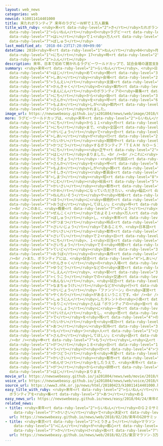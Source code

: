 ```yaml
---
layout: web_news
categories: web
newsid: k10011414401000
title: 来たれボランティア 来年のラグビーＷ杯で１万人募集
title_with_ruby: <ruby>来<rt data-ruby-level="2">き</rt></ruby>たれボランティア <ruby>来年<rt
  data-ruby-level="2">らいねん</rt></ruby>の<ruby>ラグビー<rt data-ruby-level="7">らぐびー</rt></ruby>Ｗ<ruby>杯<rt
  data-ruby-level="7">はい</rt></ruby>で１<ruby>万人<rt data-ruby-level="2">まんにん</rt></ruby><ruby>募集<rt
  data-ruby-level="7">ぼしゅう</rt></ruby>
last_modified_at: '2018-04-23T17:20:00+09:00'
datetime: 2018<ruby>年<rt data-ruby-level="1">ねん</rt></ruby>04<ruby>月<rt data-ruby-level="1">がつ</rt></ruby>23<ruby>日<rt
  data-ruby-level="1">にち</rt></ruby> 17<ruby>時<rt data-ruby-level="2">じ</rt></ruby>20<ruby>分<rt
  data-ruby-level="2">ふん</rt></ruby>
description: 来年、日本で初めて開かれるラグビーワールドカップで、試合会場の運営支援や観客の案内にあたる、およそ１万人のボランティアの募集が２３日から始まり、参加を呼びかける催しが都内で開かれました。
summary: <ruby>来年<rt data-ruby-level="2">らいねん</rt></ruby>、<ruby>日本<rt data-ruby-level="1">にっぽん</rt></ruby>で<ruby>初<rt
  data-ruby-level="4">はじ</rt></ruby>めて<ruby>開<rt data-ruby-level="3">ひら</rt></ruby>かれるラグビーワールドカップで、<ruby>試合<rt
  data-ruby-level="4">しあい</rt></ruby><ruby>会場<rt data-ruby-level="2">かいじょう</rt></ruby>の<ruby>運営<rt
  data-ruby-level="5">うんえい</rt></ruby><ruby>支援<rt data-ruby-level="7">しえん</rt></ruby>や<ruby>観客<rt
  data-ruby-level="4">かんきゃく</rt></ruby>の<ruby>案内<rt data-ruby-level="4">あんない</rt></ruby>にあたる、およそ１<ruby>万人<rt
  data-ruby-level="2">まんにん</rt></ruby>のボランティアの<ruby>募集<rt data-ruby-level="7">ぼしゅう</rt></ruby>が２３<ruby>日<rt
  data-ruby-level="1">にち</rt></ruby>から<ruby>始<rt data-ruby-level="3">はじ</rt></ruby>まり、<ruby>参加<rt
  data-ruby-level="4">さんか</rt></ruby>を<ruby>呼<rt data-ruby-level="6">よ</rt></ruby>びかける<ruby>催<rt
  data-ruby-level="7">もよお</rt></ruby>しが<ruby>都内<rt data-ruby-level="3">とない</rt></ruby>で<ruby>開<rt
  data-ruby-level="3">ひら</rt></ruby>かれました。
image_url: https://newswebeasy.github.io/ja201804/news/web/image/2018/04/23/K10011414401_1804231738_1804231738_01_02.jpg
more: ラグビーワールドカップは、<ruby>来年<rt data-ruby-level="2">らいねん</rt></ruby>の９<ruby>月<rt data-ruby-level="1">がつ</rt></ruby>２０<ruby>日<rt
  data-ruby-level="1">にち</rt></ruby>から１１<ruby>月<rt data-ruby-level="1">がつ</rt></ruby>２<ruby>日<rt
  data-ruby-level="1">にち</rt></ruby>まで、<ruby>全国<rt data-ruby-level="3">ぜんこく</rt></ruby>１２の<ruby>会場<rt
  data-ruby-level="2">かいじょう</rt></ruby>で<ruby>合<rt data-ruby-level="2">あ</rt></ruby>わせて４８<ruby>試合<rt
  data-ruby-level="4">しあい</rt></ruby>が<ruby>行<rt data-ruby-level="2">おこな</rt></ruby>われ、<ruby>大会<rt
  data-ruby-level="2">たいかい</rt></ruby><ruby>期間中<rt data-ruby-level="3">きかんちゅう</rt></ruby>に<ruby>活動<rt
  data-ruby-level="3">かつどう</rt></ruby>するボランティア「ＴＥＡＭ ＮＯーＳＩＤＥ」の<ruby>募集<rt data-ruby-level="7">ぼしゅう</rt></ruby>が２３<ruby>日<rt
  data-ruby-level="1">にち</rt></ruby><ruby>正午<rt data-ruby-level="2">しょうご</rt></ruby>から<ruby>始<rt
  data-ruby-level="3">はじ</rt></ruby>まりました。<br /><br />これに<ruby>合<rt data-ruby-level="2">あ</rt></ruby>わせて、<ruby>東京<rt
  data-ruby-level="2">とうきょう</rt></ruby>・<ruby>千代田区<rt data-ruby-level="3">ちよだく</rt></ruby>で<ruby>参加<rt
  data-ruby-level="4">さんか</rt></ruby>を<ruby>呼<rt data-ruby-level="6">よ</rt></ruby>びかける<ruby>催<rt
  data-ruby-level="7">もよお</rt></ruby>しが<ruby>開<rt data-ruby-level="3">ひら</rt></ruby>かれ、<ruby>組織<rt
  data-ruby-level="5">そしき</rt></ruby><ruby>委員会<rt data-ruby-level="3">いいんかい</rt></ruby>の<ruby>嶋津<rt
  data-ruby-level="8">しまづ</rt></ruby><ruby>昭<rt data-ruby-level="8">あきら</rt></ruby><ruby>事務<rt
  data-ruby-level="5">じむ</rt></ruby><ruby>総長<rt data-ruby-level="5">そうちょう</rt></ruby>が「ボランティアにはそれぞれの<ruby>開催<rt
  data-ruby-level="7">かいさい</rt></ruby><ruby>都市<rt data-ruby-level="3">とし</rt></ruby>でワールドカップの<ruby>顔<rt
  data-ruby-level="2">かお</rt></ruby>になっていただきたい。<ruby>幅広<rt data-ruby-level="7">はばひろ</rt></ruby>い<ruby>年齢層<rt
  data-ruby-level="7">ねんれいそう</rt></ruby>や<ruby>地域<rt data-ruby-level="6">ちいき</rt></ruby>の<ruby>方<rt
  data-ruby-level="2">ほう</rt></ruby>に<ruby>積極的<rt data-ruby-level="4">せっきょくてき</rt></ruby>に<ruby>応募<rt
  data-ruby-level="7">おうぼ</rt></ruby>してほしい」と<ruby>呼<rt data-ruby-level="6">よ</rt></ruby>びかけました。<br
  /><br />このあと、<ruby>概要<rt data-ruby-level="7">がいよう</rt></ruby>が<ruby>発表<rt data-ruby-level="3">はっぴょう</rt></ruby>され、ボランティアは<ruby>全国<rt
  data-ruby-level="3">ぜんこく</rt></ruby>でおよそ１<ruby>万人<rt data-ruby-level="2">まんにん</rt></ruby>を<ruby>募集<rt
  data-ruby-level="7">ぼしゅう</rt></ruby>し、<ruby>来年<rt data-ruby-level="2">らいねん</rt></ruby>３<ruby>月末<rt
  data-ruby-level="4">がつまつ</rt></ruby><ruby>時点<rt data-ruby-level="2">じてん</rt></ruby>で１８<ruby>歳以上<rt
  data-ruby-level="7">さいいじょう</rt></ruby>であることや、<ruby>日本語<rt data-ruby-level="2">にほんご</rt></ruby>でのコミュニケーションができるほか、<ruby>開催<rt
  data-ruby-level="7">かいさい</rt></ruby><ruby>都市<rt data-ruby-level="3">とし</rt></ruby>ごとに<ruby>最低<rt
  data-ruby-level="4">さいてい</rt></ruby>で２<ruby>日<rt data-ruby-level="1">にち</rt></ruby>から５<ruby>日<rt
  data-ruby-level="1">にち</rt></ruby>、１<ruby>日当<rt data-ruby-level="2">にちあ</rt></ruby>たり<ruby>最長<rt
  data-ruby-level="4">さいちょう</rt></ruby>で８<ruby>時間<rt data-ruby-level="2">じかん</rt></ruby><ruby>程度<rt
  data-ruby-level="5">ていど</rt></ruby><ruby>活動<rt data-ruby-level="3">かつどう</rt></ruby>できることなどが<ruby>応募<rt
  data-ruby-level="7">おうぼ</rt></ruby>の<ruby>条件<rt data-ruby-level="5">じょうけん</rt></ruby>だということです。<br
  /><br />また、ボランティアには、<ruby>試合<rt data-ruby-level="4">しあい</rt></ruby><ruby>会場<rt data-ruby-level="2">かいじょう</rt></ruby>のスタジアムで<ruby>観客<rt
  data-ruby-level="4">かんきゃく</rt></ruby>の<ruby>入場<rt data-ruby-level="2">にゅうじょう</rt></ruby>や<ruby>誘導<rt
  data-ruby-level="7">ゆうどう</rt></ruby>などの<ruby>運営<rt data-ruby-level="5">うんえい</rt></ruby><ruby>支援<rt
  data-ruby-level="7">しえん</rt></ruby>、<ruby>駅<rt data-ruby-level="3">えき</rt></ruby>や<ruby>空港<rt
  data-ruby-level="3">くうこう</rt></ruby>での<ruby>交通<rt data-ruby-level="2">こうつう</rt></ruby><ruby>案内<rt
  data-ruby-level="4">あんない</rt></ruby>、<ruby>試合<rt data-ruby-level="4">しあい</rt></ruby>の<ruby>生中継<rt
  data-ruby-level="7">なまちゅうけい</rt></ruby>などが<ruby>行<rt data-ruby-level="2">おこな</rt></ruby>われるイベント<ruby>会場<rt
  data-ruby-level="2">かいじょう</rt></ruby>「ファンゾーン」の<ruby>運営<rt data-ruby-level="5">うんえい</rt></ruby>などの<ruby>役割<rt
  data-ruby-level="6">やくわり</rt></ruby>があるということです。<br /><br />「ボランティアサポーター」に<ruby>就任<rt
  data-ruby-level="6">しゅうにん</rt></ruby>したタレントの<ruby>小島<rt data-ruby-level="3">こじま</rt></ruby><ruby>瑠璃子<rt
  data-ruby-level="7">るりこ</rt></ruby>さんは「ボランティアの<ruby>皆<rt data-ruby-level="7">みな</rt></ruby>さんと<ruby>一生<rt
  data-ruby-level="1">いっしょう</rt></ruby>に<ruby>一度<rt data-ruby-level="3">いちど</rt></ruby>の<ruby>経験<rt
  data-ruby-level="5">けいけん</rt></ruby>をし、<ruby>思<rt data-ruby-level="2">おも</rt></ruby>い<ruby>出<rt
  data-ruby-level="2">で</rt></ruby>を<ruby>残<rt data-ruby-level="4">のこ</rt></ruby>したいので、<ruby>大会<rt
  data-ruby-level="2">たいかい</rt></ruby>を<ruby>成功<rt data-ruby-level="4">せいこう</rt></ruby>させたいという<ruby>熱<rt
  data-ruby-level="4">あつ</rt></ruby>い<ruby>気持<rt data-ruby-level="3">きも</rt></ruby>ちを<ruby>持<rt
  data-ruby-level="3">も</rt></ruby>つ<ruby>人<rt data-ruby-level="1">ひと</rt></ruby>は、ものおじせず<ruby>参加<rt
  data-ruby-level="4">さんか</rt></ruby>してほしい」と<ruby>話<rt data-ruby-level="2">はな</rt></ruby>していました。<br
  /><br /><ruby>申<rt data-ruby-level="7">もう</rt></ruby>し<ruby>込<rt data-ruby-level="7">こ</rt></ruby>みは７<ruby>月<rt
  data-ruby-level="1">がつ</rt></ruby>１８<ruby>日<rt data-ruby-level="1">にち</rt></ruby>まで、インターネットで<ruby>受<rt
  data-ruby-level="4">う</rt></ruby>け<ruby>付<rt data-ruby-level="4">つ</rt></ruby>け、<ruby>活動<rt
  data-ruby-level="3">かつどう</rt></ruby>を<ruby>希望<rt data-ruby-level="4">きぼう</rt></ruby>する<ruby>開催<rt
  data-ruby-level="7">かいさい</rt></ruby><ruby>都市<rt data-ruby-level="3">とし</rt></ruby>で<ruby>面接<rt
  data-ruby-level="5">めんせつ</rt></ruby>をしたうえで、<ruby>来年<rt data-ruby-level="2">らいねん</rt></ruby>１<ruby>月<rt
  data-ruby-level="1">がつ</rt></ruby>から<ruby>研修<rt data-ruby-level="5">けんしゅう</rt></ruby>が<ruby>始<rt
  data-ruby-level="3">はじ</rt></ruby>まります。
movie_url: https://newswebeasy.github.io/ja201804/news/web/movie/2018/04/23/k10011414401_201804231821_201804231821.mp4
voice_url: https://newswebeasy.github.io/ja201804/news/web/voice/2018/04/23/k10011414401_201804231821_201804231821.mp3
source_url: https://www3.nhk.or.jp/news/html/20180423/k10011414401000.html
easy_title_with_ruby: <ruby>来年<rt data-ruby-level="2">らいねん</rt></ruby>のラグビーのワールドカップ
  ボランティアを<ruby>集<rt data-ruby-level="3">あつ</rt></ruby>める
easy_news_url: https://newswebeasy.github.io/news/easy/2018/04/24/来年のラグビーのワールドカップ-ボランティアを集める
related_news:
- title: <ruby>来年<rt data-ruby-level="2">らいねん</rt></ruby>のＧ２０サミット <ruby>大阪<rt data-ruby-level="8">おおさか</rt></ruby><ruby>開催<rt
    data-ruby-level="7">かいさい</rt></ruby>で<ruby>決定<rt data-ruby-level="3">けってい</rt></ruby>
  url: https://newswebeasy.github.io/news/web/2018/02/20/来年のG20サミット-大阪開催で決定
- title: <ruby>東京<rt data-ruby-level="2">とうきょう</rt></ruby>マラソン ３<ruby>万<rt data-ruby-level="2">まん</rt></ruby>6000<ruby>人<rt
    data-ruby-level="1">にん</rt></ruby>が<ruby>都心<rt data-ruby-level="3">としん</rt></ruby>を<ruby>駆<rt
    data-ruby-level="7">か</rt></ruby>け<ruby>抜<rt data-ruby-level="7">ぬ</rt></ruby>ける
  url: https://newswebeasy.github.io/news/web/2018/02/25/東京マラソン-3万6000人が都心を駆け抜ける
...
```

